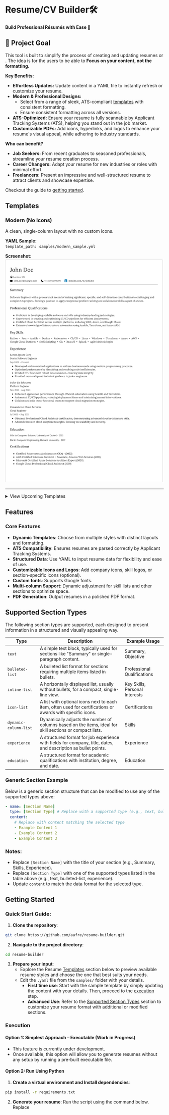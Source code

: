 # **Resume/CV Builder**🛠️

**Build Professional Résumés with Ease 🚀** 

## 🎯 Project Goal

This tool is built to simplify the process of creating and updating resumes or . The idea is for the users to be able to **Focus on your content, not the formatting.**

**Key Benefits:**

* **Effortless Updates:** 
  Update content in a YAML file to instantly refresh or customize your resume.
* **Modern & Professional Designs:** 
  - Select from a range of sleek, ATS-compliant [templates](#templates) with consistent formatting.
  - Ensure consistent formatting across all versions.
* **ATS-Optimized:** 
  Ensure your resume is fully scannable by Applicant Tracking Systems (ATS), helping you stand out in the job market.
* **Customizable PDFs:** 
  Add icons, hyperlinks, and logos to enhance your resume's visual appeal, while adhering to industry standards.

**Who can benefit?**

* **Job Seekers:** From recent graduates to seasoned professionals, streamline your resume creation process.
* **Career Changers:** Adapt your resume for new industries or roles with minimal effort.
* **Freelancers:** Present an impressive and well-structured resume to attract clients and showcase expertise.

Checkout the guide to [getting started](#getting-started). 

## Templates

### Modern (No Icons)

A clean, single-column layout with no custom icons.

**YAML Sample:**  
`template_path: samples/modern_sample.yml`

**Screenshot:**  
![Modern Resume (No Icons)](docs/templates/modern-no-icons.png)

---

<details>
  <summary>View Upcoming Templates</summary>


### Modern (With Icons)

A clean, single-column layout with decorative icons for sections like contact information and certifications.

**YAML Sample:**  
`template_path: samples/modern_with_icons.yml`

*(Screenshot coming soon)*


### Minimalist (Work in Progress)

A streamlined, no-frills layout focused purely on content with minimal design elements.

**YAML Sample:**  
`template_path: samples/minimalist_sample.yml`

*(Screenshot coming soon)*


### Creative (Planned)

A visually striking layout featuring color highlights and unique typography for a bold statement.

**YAML Sample:**  
`template_path: samples/creative_sample.yml`

*(Screenshot and YAML file coming soon)*

</details>


## Features

### Core Features

- **Dynamic Templates**: Choose from multiple styles with distinct layouts and formatting.
- **ATS Compatibility**: Ensures resumes are parsed correctly by Applicant Tracking Systems.
- **Structured Data**: Use YAML to input resume data for flexibility and ease of use.
- **Customizable Icons and Logos**: Add company icons, skill logos, or section-specific icons (optional).
- **Custom fonts**: Supports Google fonts.
- **Multi-column Support**: Dynamic adjustment for skill lists and other sections to optimize space.
- **PDF Generation**: Output resumes in a polished PDF format.


## Supported Section Types

The following section types are supported, each designed to present information in a structured and visually appealing way.

| **Type**         | **Description**                                                                                         | **Example Usage**                |
|-------------------|---------------------------------------------------------------------------------------------------------|----------------------------------|
| `text`           | A simple text block, typically used for sections like "Summary" or single-paragraph content.            | Summary, Objective               |
| `bulleted-list`  | A bulleted list format for sections requiring multiple items listed in bullets.                          | Professional Qualifications      |
| `inline-list`    | A horizontally displayed list, usually without bullets, for a compact, single-line view.                | Key Skills, Personal Interests   |
| `icon-list`      | A list with optional icons next to each item, often used for certifications or awards with specific icons.| Certifications                   |
| `dynamic-column-list` | Dynamically adjusts the number of columns based on the items, ideal for skill sections or compact lists. | Skills                           |
| `experience`     | A structured format for job experience with fields for company, title, dates, and description as bullet points.| Experience                       |
| `education`      | A structured format for academic qualifications with institution, degree, and date.                     | Education                        |


### Generic Section Example

Below is a generic section structure that can be modified to use any of the supported types above:

```yaml
- name: [Section Name]
  type: [Section Type] # Replace with a supported type (e.g., text, bulleted-list, experience, etc.)
  content:
    # Replace with content matching the selected type
    - Example Content 1
    - Example Content 2
    - Example Content 3
```

### Notes:
- Replace `[Section Name]` with the title of your section (e.g., Summary, Skills, Experience).
- Replace `[Section Type]` with one of the supported types listed in the table above (e.g., text, bulleted-list, experience).
- Update `content` to match the data format for the selected type.


## Getting Started

### Quick Start Guide: 

1. **Clone the repository**:

```bash
git clone https://github.com/aafre/resume-builder.git
```

2. **Navigate to the project directory**: 

```bash
cd resume-builder
```

3. **Prepare your input**: 
    - Explore the Resume [Templates](#Templates) section below to preview available resume styles and choose the one that best suits your needs.
    - Edit the `.yaml` file from the `samples/` folder with your details.
        - **First time use**: Start with the sample template by simply updating the content with your details. Then, proceed to the [execution](#execution) step.
        - **Advanced Use**: Refer to the [Supported Section Types](#supported-section-types) section to customize your resume format with additional or modified sections.


### Execution


#### Option 1: Simplest Approach – Executable (Work in Progress)

- This feature is currently under development.
- Once available, this option will allow you to generate resumes without any setup by running a pre-built executable file.


#### Option 2: Run Using Python

1. **Create a virtual environment and Install dependencies**: 

```bash
pip install -r requirements.txt
```


2. **Generate your resume**:
Run the script using the command below. Replace <template> with the desired template name, <input> with the path to your `.yaml` file, and <output> with the desired output file location.

```bash 
python resume_generator.py --template modern --input data/sample.yml --output output/resume.pdf
```

Flag Details:
- `--template`: Specify the template name (modern, etc.).
- `--input`: Path to the .yaml file containing resume data.
- `--output`: Path to save the generated PDF.


#### Option 2: Run Using Python

1. **Build the Docker Image**:

```bash 
docker build -t resume-builder .
```

2. **Run the container**: 

```bash 
docker run -it --rm -v "${pwd}:/app/" --entrypoint /bin/bash resume-builder
```

For windows users, replace `${pwd}` with `%cd%`.

3. **Generate Your Resume**:

```bash
python resume_generator.py --template modern --input data/sample.yml --output output/resume.pdf
```



